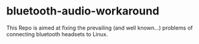 # bluetooth-audio-workaround
This Repo is aimed at fixing the prevailing (and well known...) problems of connecting bluetooth headsets to Linux.
